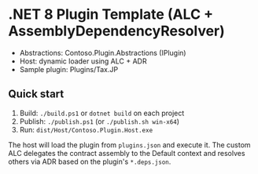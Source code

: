 # .NET 8 Plugin Template (ALC + AssemblyDependencyResolver)
- Abstractions: Contoso.Plugin.Abstractions (IPlugin)
- Host: dynamic loader using ALC + ADR
- Sample plugin: Plugins/Tax.JP

## Quick start
1) Build: `./build.ps1` or `dotnet build` on each project
2) Publish: `./publish.ps1` (or `./publish.sh win-x64`)
3) Run: `dist/Host/Contoso.Plugin.Host.exe`

The host will load the plugin from `plugins.json` and execute it. The custom ALC delegates the contract assembly to the Default context and resolves others via ADR based on the plugin's `*.deps.json`.
